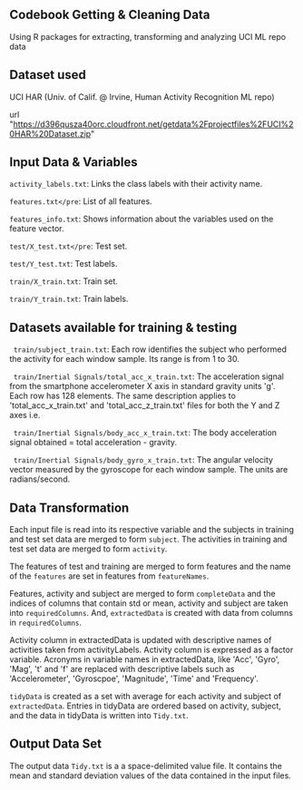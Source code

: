 ## Codebook Getting & Cleaning Data
Using R packages for extracting, transforming and analyzing UCI ML repo data 

## Dataset used
UCI HAR (Univ. of Calif. @ Irvine, Human Activity Recognition ML repo)

url "https://d396qusza40orc.cloudfront.net/getdata%2Fprojectfiles%2FUCI%20HAR%20Dataset.zip"

## Input Data & Variables
`activity_labels.txt`:  Links the class labels with their activity name.

`features.txt</pre`: List of all features.

`features_info.txt`: Shows information about the variables used on the feature vector.

`test/X_test.txt</pre`: Test set.

`test/Y_test.txt`: Test labels.

`train/X_train.txt`: Train set.

`train/Y_train.txt`: Train labels.

## Datasets available for training & testing
` train/subject_train.txt`: Each row identifies the subject who performed the activity for each window sample. Its range is from 1 to 30.

` train/Inertial Signals/total_acc_x_train.txt`: The acceleration signal from the smartphone accelerometer X axis in standard gravity units 'g'. Each row has 128 elements. The same description applies to 'total_acc_x_train.txt' and 'total_acc_z_train.txt' files for both the Y and Z axes i.e.

` train/Inertial Signals/body_acc_x_train.txt`: The body acceleration signal obtained = total acceleration - gravity.

` train/Inertial Signals/body_gyro_x_train.txt`: The angular velocity vector measured by the gyroscope for each window sample. The units are radians/second.

## Data Transformation

Each input file is read into its respective variable and the subjects in training and test set data are merged to form `subject`. The activities in training and test set data are merged to form `activity`. 

The features of test and training are merged to form features and the name of the `features` are set in features from `featureNames`.

Features, activity and subject are merged to form `completeData` and the indices of columns that contain std or mean, activity and subject are taken into `requiredColumns`. And, `extractedData` is created with data from columns in `requiredColumns`.

Activity column in extractedData is updated with descriptive names of activities taken from activityLabels. Activity column is expressed as a factor variable. Acronyms in variable names in extractedData, like 'Acc', 'Gyro', 'Mag', 't' and 'f' are replaced with descriptive labels such as 'Accelerometer', 'Gyroscpoe', 'Magnitude', 'Time' and 'Frequency'.

`tidyData` is created as a set with average for each activity and subject of `extractedData`. Entries in tidyData are ordered based on activity, subject, and the data in tidyData is written into `Tidy.txt`.

## Output Data Set
The output data `Tidy.txt` is a a space-delimited value file. It contains the mean and standard deviation values of the data contained in the input files.
